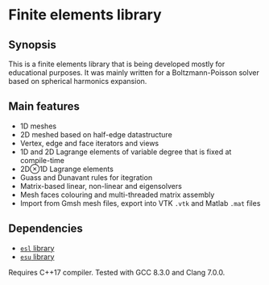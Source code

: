 # Finite elements library

## Synopsis

This is a finite elements library that is being developed mostly
for educational purposes. It was mainly written for a
Boltzmann-Poisson solver based on spherical harmonics expansion.

## Main features

* 1D meshes
* 2D meshed based on half-edge datastructure
* Vertex, edge and face iterators and views
* 1D and 2D Lagrange elements of variable degree that is fixed at compile-time
* 2D&otimes;1D Lagrange elements
* Guass and Dunavant rules for itegration
* Matrix-based linear, non-linear and eigensolvers
* Mesh faces colouring and multi-threaded matrix assembly
* Import from Gmsh mesh files, export into VTK `.vtk` and Matlab `.mat` files

## Dependencies

* [`esl` library](https://github.com/eugnsp/esl)
* [`esu` library](https://github.com/eugnsp/esu)

Requires C++17 compiler. Tested with GCC 8.3.0 and Clang 7.0.0.

